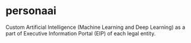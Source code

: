 # personaai
Custom Artificial Intelligence (Machine Learning and Deep Learning) as a part of Executive Information Portal (EIP) of each legal entity.
